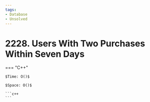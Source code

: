```yaml
---
tags:
- Database
- Unsolved
---
```



# 2228. Users With Two Purchases Within Seven Days

=== "C++"

    $Time: O()$

    $Space: O()$

    ```c++
    ```